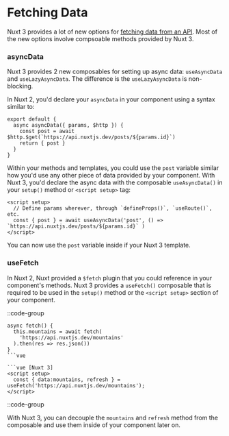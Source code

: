 # Fetching Data
Nuxt 3 provides a lot of new options for [fetching data from an API](https://v3.nuxtjs.org/docs/usage/data-fetching). Most of the new options involve compsoable methods provided by Nuxt 3. 

### asyncData

Nuxt 3 provides 2 new composables for setting up async data: `useAsyncData` and `useLazyAsyncData`. The difference is the `useLazyAsyncData` is non-blocking.

In Nuxt 2, you'd declare your `asyncData` in your component using a syntax similar to:
```vue
export default {
  async asyncData({ params, $http }) {
    const post = await $http.$get(`https://api.nuxtjs.dev/posts/${params.id}`)
    return { post }
  }
} 
```
Within your methods and templates, you could use the `post` variable similar how you'd use any other piece of data provided by your component. With Nuxt 3, you'd declare the async data with the composable `useAsyncData()` in your `setup()` method or `<script setup>` tag:

```vue
<script setup>
  // Define params wherever, through `defineProps()`, `useRoute()`, etc.
  const { post } = await useAsyncData('post', () => `https://api.nuxtjs.dev/posts/${params.id}` )
</script>
```
You can now use the `post` variable inside if your Nuxt 3 template.


### useFetch
In Nuxt 2, Nuxt provided a `$fetch` plugin that you could reference in your component's methods. Nuxt 3 provides a `useFetch()` composable that is required to be used in the `setup()` method or the `<script setup>` section of your component.

::code-group
```vue [Nuxt 2]
async fetch() {
  this.mountains = await fetch(
    'https://api.nuxtjs.dev/mountains'
  ).then(res => res.json())
}
```vue

```vue [Nuxt 3]
<script setup>
  const { data:mountains, refresh } = useFetch('https://api.nuxtjs.dev/mountains');
</script>
```
::code-group

With Nuxt 3, you can decouple the `mountains` and `refresh` method from the composable and use them inside of your component later on.
